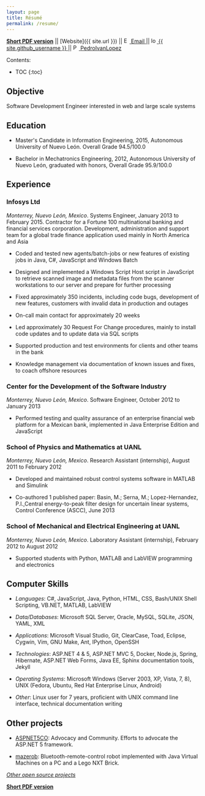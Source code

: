 ```yaml
---
layout: page
title: Résumé
permalink: /resume/
---
```


**[Short PDF version](../resume.pdf)**  \|\| [Website]({{ site.url }}) \|\| <a href="mailto:{{ site.email }}" alt="Email" title="Email">
    <img class="icon" src="{{ site.baseurl }}/{{ site.images_dir }}/buttons/email.png" alt="Email" title="Email" height="15px" width="15px" />
    <span class="username">Email</span>
</a> || <a href="https://github.com/{{ site.github_username }}" title="lopezpdvn@github.com">
  <img class="icon" src="{{ site.baseurl }}/{{ site.images_dir }}/buttons/github.png" alt="lopezpdvn@github.com" title="lopezpdvn@github.com" height="15px" width="15px" />
  <span class="username">{{ site.github_username }}</span>
</a> || <a href="https://www.linkedin.com/in/pedroivanlopez" alt="PedroIvanLopez@linkedin" title="PedroIvanLopez@linkedin">
  <img class="icon" src="{{ site.baseurl }}/{{ site.images_dir }}/buttons/linkedin.png" alt="PedroIvanLopez@linkedin" title="PedroIvanLopez@linkedin" height="15px" width="15px" />
  <span class="username">PedroIvanLopez</span>
</a>

Contents:

* TOC
{:toc}

## Objective

Software Development Engineer interested in web and large scale systems

## Education

- Master's Candidate in Information Engineering, 2015, Autonomous University of
  Nuevo León. Overall Grade 94.5/100.0

- Bachelor in Mechatronics Engineering, 2012, Autonomous University of Nuevo
  León, graduated with honors, Overall Grade 95.9/100.0

## Experience

### Infosys Ltd

*Monterrey, Nuevo León, Mexico*. Systems Engineer, January 2013 to February
2015.  Contractor for a Fortune 100 multinational banking and financial
services corporation. Development, administration and support team for a global
trade finance application used mainly in North America and Asia

- Coded and tested new agents/batch-jobs or new features of existing jobs in
  Java, C#, JavaScript and Windows Batch

- Designed and implemented a Windows Script Host script in JavaScript to
  retrieve scanned image and metadata files from the scanner workstations to
  our server and prepare for further processing

- Fixed approximately 350 incidents, including code bugs, development of new
  features, customers with invalid data in production and outages

- On-call main contact for approximately 20 weeks

- Led approximately 30 Request For Change procedures, mainly to install code
  updates and to update data via SQL scripts

- Supported production and test environments for clients and other teams in the
  bank

- Knowledge management via documentation of known issues and fixes, to coach
  offshore resources

### Center for the Development of the Software Industry

*Monterrey, Nuevo León, Mexico*.  Software Engineer, October 2012 to January
2013

- Performed testing and quality assurance of an enterprise financial web
  platform for a Mexican bank, implemented in Java Enterprise Edition and
  JavaScript

### School of Physics and Mathematics at UANL

*Monterrey, Nuevo León, Mexico*. Research Assistant (internship), August 2011
to February 2012

- Developed and maintained robust control systems software in MATLAB and
  Simulink

- Co-authored 1 published paper: Basin, M.; Serna, M.; Lopez-Hernandez,
  P.I.,Central energy-to-peak filter design for uncertain linear systems,
  Control Conference (ASCC), June 2013

### School of Mechanical and Electrical Engineering at UANL

*Monterrey, Nuevo León, Mexico*.  Laboratory Assistant (internship), February
2012 to August 2012

- Supported students with Python, MATLAB and LabVIEW programming and
  electronics

## Computer Skills

- *Languages*: C#, JavaScript, Java, Python, HTML, CSS, Bash/UNIX Shell
  Scripting, VB.NET, MATLAB, LabVIEW

- *Data/Databases*: Microsoft SQL Server, Oracle, MySQL, SQLite, JSON, YAML, XML

- *Applications*: Microsoft Visual Studio, Git, ClearCase, Toad, Eclipse, Cygwin,
  Vim, GNU Make, Ant, IPython, OpenSSH

- *Technologies*: ASP.NET 4 & 5, ASP.NET MVC 5, Docker, Node.js, Spring,
  Hibernate, ASP.NET Web Forms, Java EE, Sphinx documentation tools, Jekyll

- *Operating Systems*: Microsoft Windows (Server 2003, XP, Vista, 7, 8), UNIX
  (Fedora, Ubuntu, Red Hat Enterprise Linux, Android)

- *Other*: Linux user for 7 years, proficient with UNIX command line interface,
  technical documentation writing

## Other projects

- [ASPNET5CO](http://pedroivanlopez.com/aspnet5co): Advocacy and Community.
  Efforts to advocate the ASP.NET 5 framework.

- [mazerob](http://pedroivanlopez.com/mazerob): Bluetooth-remote-control robot
  implemented with Java Virtual Machines on a PC and a Lego NXT Brick.

*[Other open source projects](http://pedroivanlopez.com/projects)*

**[Short PDF version](../resume.pdf)**
